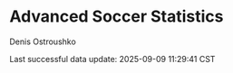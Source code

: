 # Advanced Soccer Statistics
Denis Ostroushko

<!-- gfm -->

Last successful data update: 2025-09-09 11:29:41 CST
